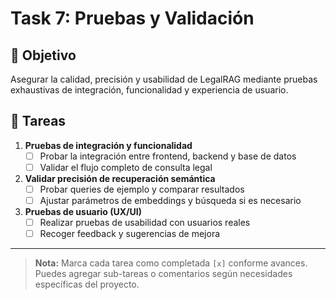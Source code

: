 # Task 7: Pruebas y Validación

## 🎯 Objetivo
Asegurar la calidad, precisión y usabilidad de LegalRAG mediante pruebas exhaustivas de integración, funcionalidad y experiencia de usuario.

## 📝 Tareas

1. **Pruebas de integración y funcionalidad**
   - [ ] Probar la integración entre frontend, backend y base de datos
   - [ ] Validar el flujo completo de consulta legal

2. **Validar precisión de recuperación semántica**
   - [ ] Probar queries de ejemplo y comparar resultados
   - [ ] Ajustar parámetros de embeddings y búsqueda si es necesario

3. **Pruebas de usuario (UX/UI)**
   - [ ] Realizar pruebas de usabilidad con usuarios reales
   - [ ] Recoger feedback y sugerencias de mejora

---

> **Nota:** Marca cada tarea como completada `[x]` conforme avances. Puedes agregar sub-tareas o comentarios según necesidades específicas del proyecto. 